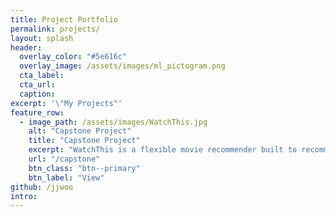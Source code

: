 ```yaml
---
title: Project Portfolio
permalink: projects/
layout: splash
header:
  overlay_color: "#5e616c"
  overlay_image: /assets/images/ml_pictogram.png
  cta_label: 
  cta_url: 
  caption: 
excerpt: '\"My Projects"'
feature_row:
  - image_path: /assets/images/WatchThis.jpg
    alt: "Capstone Project"
    title: "Capstone Project"
    excerpt: "WatchThis is a flexible movie recommender built to recommend movies to user. The user can input his/her favourite director, cast or genre, WatchThis is smart to recommend movies based on diverse choices.<br>"
    url: "/capstone"
    btn_class: "btn--primary"
    btn_label: "View"
github: /jjwoo
intro:
---
```

